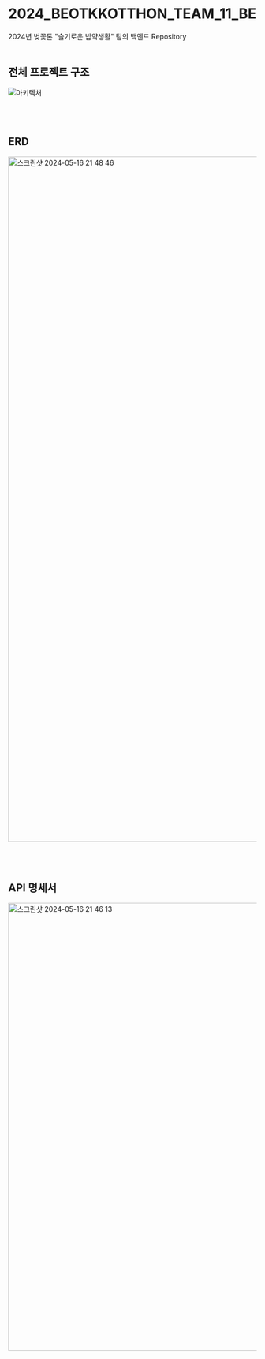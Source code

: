 
# 2024_BEOTKKOTTHON_TEAM_11_BE

2024년 벚꽃톤 "슬기로운 밥약생활" 팀의 백엔드 Repository
</br></br>

## 전체 프로젝트 구조
![아키텍처](https://github.com/9oormthon-univ/2024_BEOTKKOTTHON_TEAM_11_BE/assets/113903598/702dbcdf-bf83-44d8-9459-c33f995f8862)

</br></br>

## ERD
<img width="1390" alt="스크린샷 2024-05-16 21 48 46" src="https://github.com/9oormthon-univ/2024_BEOTKKOTTHON_TEAM_11_BE/assets/113903598/b1019874-03e6-4305-8908-d53f652193d8">


</br></br>

## API 명세서
<img width="909" alt="스크린샷 2024-05-16 21 46 13" src="https://github.com/9oormthon-univ/2024_BEOTKKOTTHON_TEAM_11_BE/assets/113903598/3cb4e192-8bb0-4016-bcc3-3f5a048088b2">
